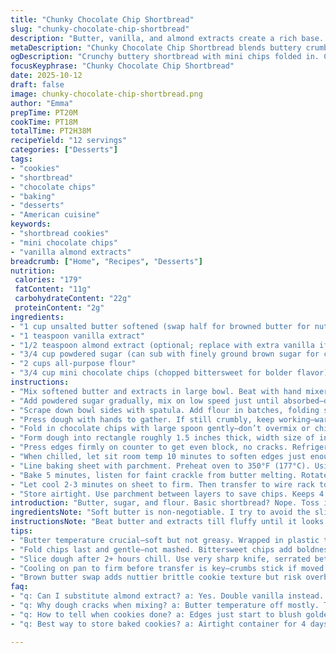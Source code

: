 ```yaml
---
title: "Chunky Chocolate Chip Shortbread"
slug: "chunky-chocolate-chip-shortbread"
description: "Butter, vanilla, and almond extracts create a rich base. Powdered sugar adds a subtle sweetness. Flour binds it into crumbly, tender shortbread. Mini chocolate chips for bites of melty chocolate. Chill dough to firm it up, making slicing neat. Bake until edges just brown—no browning or the texture flips to dry. Airy, golden cookies with a little buttery crumble. Perfect for dunking or snack attacks. Skip almond for extra vanilla if nut allergy. Use brown sugar instead of powdered sugar to add a hint of molasses and chew. Adjust baking slightly; ovens differ. Keep dough workable by warming hands or brief fridge returns. Rolls together thick, not greasy or crumbly. Cookies stay crisp yet tender."
metaDescription: "Chunky Chocolate Chip Shortbread blends buttery crumb with melty mini chips, chilled dough for clean slicing and airy crisp edges. Vanilla and almond extracts add depth."
ogDescription: "Crunchy buttery shortbread with mini chips folded in. Chill the dough firm, slice sharp, watch edges golden for that crumbly crisp. Almond optional; vanilla always on point."
focusKeyphrase: "Chunky Chocolate Chip Shortbread"
date: 2025-10-12
draft: false
image: chunky-chocolate-chip-shortbread.png
author: "Emma"
prepTime: PT20M
cookTime: PT18M
totalTime: PT2H38M
recipeYield: "12 servings"
categories: ["Desserts"]
tags:
- "cookies"
- "shortbread"
- "chocolate chips"
- "baking"
- "desserts"
- "American cuisine"
keywords:
- "shortbread cookies"
- "mini chocolate chips"
- "vanilla almond extracts"
breadcrumb: ["Home", "Recipes", "Desserts"]
nutrition: 
 calories: "179"
 fatContent: "11g"
 carbohydrateContent: "22g"
 proteinContent: "2g"
ingredients:
- "1 cup unsalted butter softened (swap half for browned butter for nuttier depth)"
- "1 teaspoon vanilla extract"
- "1/2 teaspoon almond extract (optional; replace with extra vanilla if nut sensitive)"
- "3/4 cup powdered sugar (can sub with finely ground brown sugar for chewiness)"
- "2 cups all-purpose flour"
- "3/4 cup mini chocolate chips (chopped bittersweet for bolder flavor)"
instructions:
- "Mix softened butter and extracts in large bowl. Beat with hand mixer on medium-high until fluffy, about 2-3 minutes. Look for pale color and light texture."
- "Add powdered sugar gradually, mix on low speed just until absorbed—don’t overbeat or it gets oily."
- "Scrape down bowl sides with spatula. Add flour in batches, folding speed slowest setting. Stop intermittently, scrape well."
- "Press dough with hands to gather. If still crumbly, keep working—warm hands help it coalesce into a solid ball."
- "Fold in chocolate chips with large spoon gently—don’t overmix or chips break down."
- "Form dough into rectangle roughly 1.5 inches thick, width size of intended cookies. Wrap tightly in plastic wrap."
- "Press edges firmly on counter to get even block, no cracks. Refrigerate for 2 hours minimum. This firms dough for clean slicing and balances butter fat."
- "When chilled, let sit room temp 10 minutes to soften edges just enough, easing slicing."
- "Line baking sheet with parchment. Preheat oven to 350°F (177°C). Using very sharp knife, slice dough into 1/4-inch thick rectangles. Place spaced well apart on pan."
- "Bake 5 minutes, listen for faint crackle from butter melting. Rotate pan 180 degrees, bake another 4-5 minutes. Watch edges; as soon as they blush golden, pull cookies out. Avoid full browning; shortbread dries fast."
- "Let cool 2-3 minutes on sheet to firm. Then transfer to wire rack to cool completely—crisp up, set texture."
- "Store airtight. Use parchment between layers to save chips. Keeps 4 days but best fresh."
introduction: "Butter, sugar, and flour. Basic shortbread? Nope. Toss in dual extracts—vanilla and almond—because one layer of flavor always feels weak. Powdered sugar instead of granulated for lighter crumb, but I’ve swapped in brown sugar before to add chew, surprising twist. Mini chips fold in pockets of melty chocolate, cutting the buttery richness. Dough thick and rustic, needs a long chill to firm up or slicing gets messy—been there, crumb everywhere. I learned the hard way: edges starting to brown means pull 'em pronto; one minute too long and they dry out. I keep the block sliced thicker when I want chewy bites, thin for crisp snap. Worth waiting the two hours in fridge; dough’s easier to handle and bakes up perfect. No dull edges, just buttery richness biting back. These with coffee? Life."
ingredientsNote: "Soft butter is non-negotiable. I try to avoid the slip of too-warm butter making dough greasy and impossible to shape. When you beat butter with extracts first, it aerates mixture creating light texture. Almond extract optional; not a fan of nutty? Just double vanilla. Powdered sugar keeps the crumb tender, but if you want chew or a bit darker hue, brown sugar finely ground works—a subtle caramel note pops up. Flour chosen plain for neutral canvas; whole wheat or pastry flour create denser shortbread, so watch texture. Mini chips melt quicker and sneak into every bite; a mix of bittersweet and milk can punch bitterness or sweetness depending on mood. Work dough warm, chill firm, slice sharp. Isn’t rocket science but details make difference."
instructionsNote: "Beat butter and extracts till fluffy until it looks lighter—more air folded in. When you add sugar, don’t go full throttle—low speed just to combine prevents greasy melting. Scrape often; flour likes to hide in bowl edges. If dough cracks or too flaky from mixing, press with warm hands gently; it will bind eventually. Folding chips last keeps them intact and pretty. Form the block flat and wrap tight; this step no joke—if loose, dough cracks during slicing or bakes unevenly. Chill minimum 2 hours or you risk smearing butter and uneven cookies. Before slicing, let sit to soften edges slightly—too cold and knife drags, ruining shape. Watch oven like a hawk at last minutes; I rotate pan halfway through so cookies bake evenly without hot spots. Pull when just turning color on edges, smells nutty butter and sugar caramelizing. Cooling on sheet firms cookies for transfer; crumbs still cling if moved immediately. Wire rack finish is a must—crisp coats kernel melt inside. Store airtight with paper between layers; chips stick."
tips:
- "Butter temperature crucial—soft but not greasy. Wrapped in plastic tight to avoid cracks during chill. Don’t rush fridge time or dough spreads more than wanted. I beat butter with extracts first to aerate—gives light texture but careful: overbeat sugar or grease happens. Use hands warm to fix cracks, press firmly to gather. If dough too sticky, add flour dropwise, don’t go wild."
- "Fold chips last and gentle—not mashed. Bittersweet chips add boldness; mini chips sneak pockets of chocolate in every bite. Tried chopped bittersweet once—denser flavor but chips can break and stain dough. Using superfine brown sugar changes the chew—go slow on swap, affects biscuit browning and moistness. Almond extract optional but doubles vanilla brings sweetness layer, skip if nut allergy."
- "Slice dough after 2+ hours chill. Use very sharp knife, serrated better for clean edges. Let block warm 10 minutes before slicing or knife drags and shreds edges. Dough rolled thick—not too thin or crumbly breaks. When baking, listen for faint crackle—sound is butter melting inside. Rotate pan halftime for even baking; ovens differ so watch color not timer. Pull edges just golden, no dark spots to avoid dry crisp."
- "Cooling on pan to firm before transfer is key—crumbs stick if moved too hot. Then wire rack finish for all sides crisp up. Store with parchment paper between layers to keep chips from sticking. Dough can keep 4 days airtight but flavor fades quick. Tried overnight chill—flavor melding better, texture more stable. Watch for butter bloom if left too soft at room temp before slicing."
- "Brown butter swap adds nuttier brittle cookie texture but risk overbaking brittle breaks. If dough sticks in fridge, short 5-minute warm-up on counter smooths handle. Dark pans bake faster; reduce time by 1-2 minutes. Avoid skipping parchment or bottom sticks bad; butter content high. Whole wheat flour makes dense cookie, stick to all-purpose unless rough crumb okay. Roll thickness affects chew and crisp balance—experiment small batch."
faq:
- "q: Can I substitute almond extract? a: Yes. Double vanilla instead. Almond adds nutty depth but skip if allergic. Vanilla keeps sweet note clear. Others try rum or butter flavor but affects classic. Works fine though."
- "q: Why dough cracks when mixing? a: Butter temperature off mostly. Too cold or too warm breaks dough apart. Warm hands fix cracks pressing soft chunks. Add flour sparingly if sticky not dry. Folding improperly also can break texture."
- "q: How to tell when cookies done? a: Edges just start to blush golden. No full browning or they dry fast right after. Listen for butter crackle sound early on. Rotate pan halfway to avoid hot spots. Timing tweaks by oven."
- "q: Best way to store baked cookies? a: Airtight container for 4 days tops. Layer with parchment paper between to stop chips sticking or smushing. Freeze wrapped or in zip lock if longer. Thaw well before eating or lose crispness."

---
```

